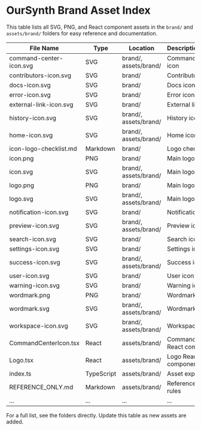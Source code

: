# OurSynth Brand Asset Index

This table lists all SVG, PNG, and React component assets in the `brand/` and `assets/brand/` folders for easy reference and documentation.

| File Name | Type | Location | Description/Usage |
|-----------|------|----------|-------------------|
| command-center-icon.svg | SVG | brand/, assets/brand/ | Command center icon |
| contributors-icon.svg | SVG | brand/ | Contributors icon |
| docs-icon.svg | SVG | brand/ | Docs icon |
| error-icon.svg | SVG | brand/ | Error icon |
| external-link-icon.svg | SVG | brand/ | External link icon |
| history-icon.svg | SVG | brand/, assets/brand/ | History icon |
| home-icon.svg | SVG | brand/, assets/brand/ | Home icon |
| icon-logo-checklist.md | Markdown | brand/ | Logo checklist |
| icon.png | PNG | brand/ | Main logo PNG |
| icon.svg | SVG | brand/, assets/brand/ | Main logo SVG |
| logo.png | PNG | brand/ | Main logo PNG |
| logo.svg | SVG | brand/, assets/brand/ | Main logo SVG |
| notification-icon.svg | SVG | brand/ | Notification icon |
| preview-icon.svg | SVG | brand/, assets/brand/ | Preview icon |
| search-icon.svg | SVG | brand/ | Search icon |
| settings-icon.svg | SVG | brand/ | Settings icon |
| success-icon.svg | SVG | brand/, assets/brand/ | Success icon |
| user-icon.svg | SVG | brand/ | User icon |
| warning-icon.svg | SVG | brand/ | Warning icon |
| wordmark.png | PNG | brand/ | Wordmark PNG |
| wordmark.svg | SVG | brand/, assets/brand/ | Wordmark SVG |
| workspace-icon.svg | SVG | brand/, assets/brand/ | Workspace icon |
| CommandCenterIcon.tsx | React | assets/brand/ | Command center React component |
| Logo.tsx | React | assets/brand/ | Logo React component |
| index.ts | TypeScript | assets/brand/ | Asset exports |
| REFERENCE_ONLY.md | Markdown | assets/brand/ | Reference asset rules |
| ... | ... | ... | ... |

For a full list, see the folders directly. Update this table as new assets are added.
